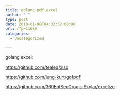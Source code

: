 ```yaml
---
title: golang pdf,excel
author: "-"
type: post
date: 2018-01-08T04:32:52+00:00
url: /?p=11689
categories:
  - Uncategorized

---
```

golang excel:
  
https://github.com/tealeg/xlsx

https://github.com/jung-kurt/gofpdf
  
https://github.com/360EntSecGroup-Skylar/excelize
